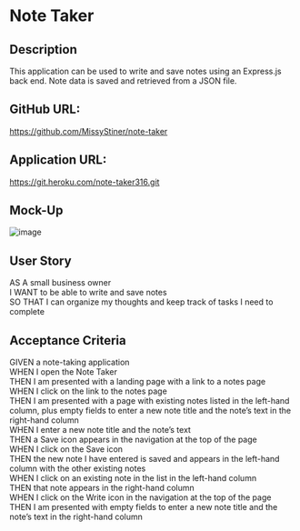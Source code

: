 # Note Taker

## Description
This application can be used to write and save notes using an Express.js back end. Note data is saved and retrieved from a JSON file.

## GitHub URL:
https://github.com/MissyStiner/note-taker

## Application URL:
https://git.heroku.com/note-taker316.git

## Mock-Up
![image](https://user-images.githubusercontent.com/85651869/141357964-ae7b63ac-6733-4c35-8b84-b907138b7814.png)

## User Story
AS A small business owner<br>
I WANT to be able to write and save notes<br>
SO THAT I can organize my thoughts and keep track of tasks I need to complete

## Acceptance Criteria
GIVEN a note-taking application<br>
WHEN I open the Note Taker<br>
THEN I am presented with a landing page with a link to a notes page<br>
WHEN I click on the link to the notes page<br>
THEN I am presented with a page with existing notes listed in the left-hand column, plus empty fields to enter a new note title and the note’s text in the right-hand column<br>
WHEN I enter a new note title and the note’s text<br>
THEN a Save icon appears in the navigation at the top of the page<br>
WHEN I click on the Save icon<br>
THEN the new note I have entered is saved and appears in the left-hand column with the other existing notes<br>
WHEN I click on an existing note in the list in the left-hand column<br>
THEN that note appears in the right-hand column<br>
WHEN I click on the Write icon in the navigation at the top of the page<br>
THEN I am presented with empty fields to enter a new note title and the note’s text in the right-hand column
